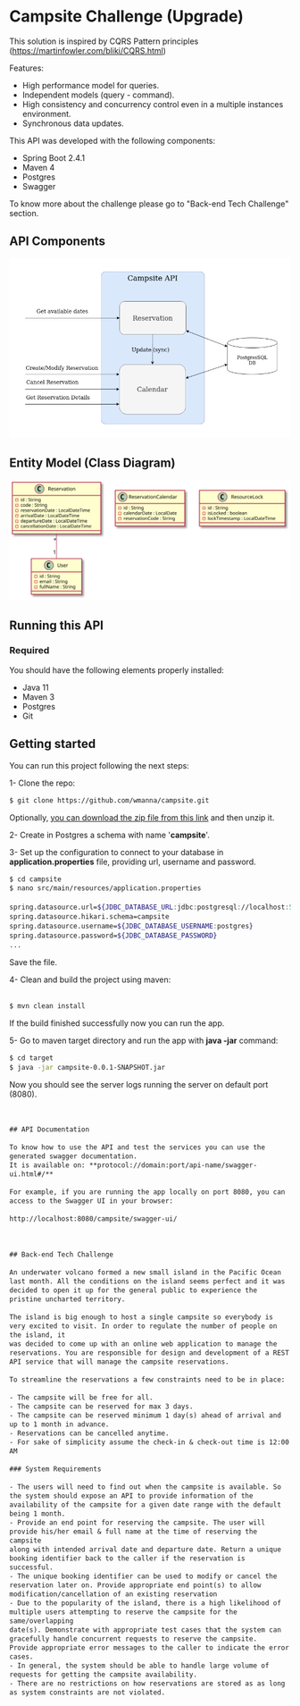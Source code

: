 # Campsite Challenge (Upgrade)

This solution is inspired by CQRS Pattern principles (https://martinfowler.com/bliki/CQRS.html)

Features:

- High performance model for queries.
- Independent models (query - command).
- High consistency and concurrency control even in a multiple instances environment.
- Synchronous data updates.
 
This API was developed with the following components:

- Spring Boot 2.4.1
- Maven 4
- Postgres
- Swagger

To know more about the challenge please go to "Back-end Tech Challenge" section.

## API Components

![API Components](doc/api-components.png?raw=true "API Components")

## Entity Model (Class Diagram)

![Entity Model](doc/uml/class-diagram.svg?raw=true "Entity Model")

## Running this API

### Required

You should have the following elements properly installed:

- Java 11
- Maven 3
- Postgres
- Git

## Getting started

You can run this project following the next steps:

1- Clone the repo:

```sh
$ git clone https://github.com/wmanna/campsite.git
```
Optionally, [you can download the zip file from this link](https://github.com/wmanna/campsite/archive/main.zip) and then unzip it.


2- Create in Postgres a schema with name '**campsite**'.

3- Set up the configuration to connect to your database in **application.properties** file, providing url, username and password.

```sh
$ cd campsite
$ nano src/main/resources/application.properties

spring.datasource.url=${JDBC_DATABASE_URL:jdbc:postgresql://localhost:5432/campsite}
spring.datasource.hikari.schema=campsite
spring.datasource.username=${JDBC_DATABASE_USERNAME:postgres}
spring.datasource.password=${JDBC_DATABASE_PASSWORD}
...
```
Save the file.

4- Clean and build the project using maven:

```sh

$ mvn clean install

```

If the build finished successfully now you can run the app.

5- Go to maven target directory and run the app with **java -jar** command:

```sh
$ cd target
$ java -jar campsite-0.0.1-SNAPSHOT.jar
```

Now you should see the server logs running the server on default port (8080).

```


## API Documentation

To know how to use the API and test the services you can use the generated swagger documentation.
It is available on: **protocol://domain:port/api-name/swagger-ui.html#/**
  
For example, if you are running the app locally on port 8080, you can access to the Swagger UI in your browser:

http://localhost:8080/campsite/swagger-ui/



## Back-end Tech Challenge

An underwater volcano formed a new small island in the Pacific Ocean last month. All the conditions on the island seems perfect and it was
decided to open it up for the general public to experience the pristine uncharted territory.

The island is big enough to host a single campsite so everybody is very excited to visit. In order to regulate the number of people on the island, it
was decided to come up with an online web application to manage the reservations. You are responsible for design and development of a REST
API service that will manage the campsite reservations.

To streamline the reservations a few constraints need to be in place:

- The campsite will be free for all.
- The campsite can be reserved for max 3 days.
- The campsite can be reserved minimum 1 day(s) ahead of arrival and up to 1 month in advance.
- Reservations can be cancelled anytime.
- For sake of simplicity assume the check-in & check-out time is 12:00 AM

### System Requirements

- The users will need to find out when the campsite is available. So the system should expose an API to provide information of the
availability of the campsite for a given date range with the default being 1 month.
- Provide an end point for reserving the campsite. The user will provide his/her email & full name at the time of reserving the campsite
along with intended arrival date and departure date. Return a unique booking identifier back to the caller if the reservation is successful.
- The unique booking identifier can be used to modify or cancel the reservation later on. Provide appropriate end point(s) to allow
modification/cancellation of an existing reservation
- Due to the popularity of the island, there is a high likelihood of multiple users attempting to reserve the campsite for the same/overlapping
date(s). Demonstrate with appropriate test cases that the system can gracefully handle concurrent requests to reserve the campsite.
Provide appropriate error messages to the caller to indicate the error cases.
- In general, the system should be able to handle large volume of requests for getting the campsite availability.
- There are no restrictions on how reservations are stored as as long as system constraints are not violated.

